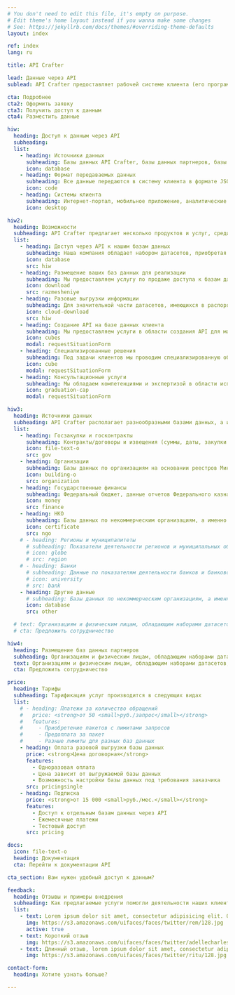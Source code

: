 ```yaml
---
# You don't need to edit this file, it's empty on purpose.
# Edit theme's home layout instead if you wanna make some changes
# See: https://jekyllrb.com/docs/themes/#overriding-theme-defaults
layout: index

ref: index
lang: ru

title: API Crafter

lead: Данные через API
sublead: API Crafter предоставляет рабочей системе клиента (его программному продукту) доступ к информации, содержащейся в имеющихся базах данных нашей компании, наших партнеров или на стороне клиента, для автоматизированного подключения.

cta: Подробнее
cta2: Оформить заявку
cta3: Получить доступ к данным
cta4: Разместить данные

hiw:
  heading: Доступ к данным через API
  subheading: 
  list:
    - heading: Источники данных
      subheading: Базы данных API Crafter, базы данных партнеров, базы данных клиента (дополнительная разработка)
      icon: database
    - heading: Формат передаваемых данных
      subheading: Все данные передаются в систему клиента в формате JSON
      icon: code
    - heading: Системы клиента
      subheading: Интернет-портал, мобильное приложение, аналитические информационные системы, информационные системы безопасности и т.д.
      icon: desktop

hiw2:
  heading: Возможности
  subheading: API Crafter предлагает несколько продуктов и услуг, среди которых вы можете подобрать наиболее эффективные для вашей деятельности
  list:
    - heading: Доступ через API к нашим базам данных
      subheading: Наша компания обладает набором датасетов, приобретая доступ к которым через API, вы получите необходимые вам и вашим программным продуктам ресурсы в автоматическом режиме, оплачивая только те строки баз данных, которые вам нужны. Более подробное описание баз данных ниже
      icon: database
      src: hiw
    - heading: Размещение ваших баз данных для реализации
      subheading: Мы предоставляем услугу по продаже доступа к базам данных наших партнеров через наши технологические решения и каналы продаж.
      icon: download
      src: razmesheniye
    - heading: Разовые выгрузки информации
      subheading: Для значительной части датасетов, имеющихся в распоряжении API Crafter, предоставляется услуга выгрузки целиком или какой-то части базы данных в необходимом клиенту формате
      icon: cloud-download
      src: hiw
    - heading: Создание API на базе данных клиента
      subheading: Мы предоставляем услуги в области создания API для массивов данных на стороне клиента. Мы проводим работы по приведению баз данных в требуемое состояние, по созданию API для автоматизированной работы систем клиента с его датасетами
      icon: cubes
      modal: requestSituationForm
    - heading: Специализированные решения
      subheading: Под задачи клиентов мы проводим специализированную обработку баз данных (сведение нового датасета из имеющихся) либо дорабатываем параметры запросов под технические требования заказчика
      icon: cube
      modal: requestSituationForm
    - heading: Консультационные услуги
      subheading: Мы обладаем компетенциями и экспертизой в области использования API, создания и работы с базами данных и оказываем консультационные услуги по данным вопросам
      icon: graduation-cap
      modal: requestSituationForm

hiw3:
  heading: Источники данных
  subheading: API Crafter располагает разнообразными базами данных, а именно
  list:
    - heading: Госзакупки и госконтракты
      subheading: Контракты/договоры и извещения (суммы, даты, закупки и др.), поставщики/заказчики (реквизиты и контактная информация), планы-графики (дата, заказчик, общая сумма, совокупный объем и т.д.)
      icon: file-text-o
      src: gov
    - heading: Организации
      subheading: Базы данных по организациям на основании реестров Минфина, ФНС, Росстата и т.п.
      icon: building-o
      src: organization
    - heading: Государственные финансы
      subheading: Федеральный бюджет, данные отчетов Федерального казначейства, отчетности по налоговым поступлениям и т.д.
      icon: money
      src: finance
    - heading: НКО
      subheading: Базы данных по некоммерческим организациям, а именно реестры, гранты, отчеты и т.д.
      icon: certificate
      src: ngo
    # - heading: Регионы и муниципалитеты
      # subheading: Показатели деятельности регионов и муниципальных образований по всей территории страны
      # icon: globe
      # src: region
    # - heading: Банки
      # subheading: Данные по показателям деятельности банков и банковской системе (базы данных ЦБ РФ, банковских ассоциаций, Минфина России, Организаций фондового рынка и т.д.)
      # icon: university
      # src: bank
    - heading: Другие данные
      # subheading: Базы данных по некоммерческим организациям, а именно реестры, гранты, отчеты и т.д.
      icon: database
      src: other

  # text: Организациям и физическим лицам, обладающим наборами датасетов, доступ к которым они хотели бы реализовывать на открытом рынке, мы предлагаем взаимовыгодное сотрудничество на основе предоставления доступа к базам данных партнеров через наши техническое решение и каналы продаж
  # cta: Предложить сотрудничество

hiw4:
  heading: Размещение баз данных партнеров
  subheading: Организациям и физическим лицам, обладающим наборами датасетов, доступ к которым они хотели бы реализовывать на открытом рынке, мы предлагаем взаимовыгодное сотрудничество на основе предоставления доступа к базам данных партнеров через наши техническое решение и каналы продаж
  text: Организациям и физическим лицам, обладающим наборами датасетов, доступ к которым они хотели бы реализовывать на открытом рынке, мы предлагаем взаимовыгодное сотрудничество на основе предоставления доступа к базам данных партнеров через наши техническое решение и каналы продаж
  cta: Предложить сотрудничество

price:
  heading: Тарифы
  subheading: Тарификация услуг производится в следующих видах
  list:
    # - heading: Платежи за количество обращений
    #   price: <strong>от 50 <small>руб./запрос</small></strong>
    #   features:
    #     - Приобретение пакетов с лимитами запросов
    #     - Предоплата за пакет
    #     - Разные лимиты для разных баз данных
    - heading: Оплата разовой выгрузки базы данных
      price: <strong>Цена договорная</strong>
      features:
        - Одноразовая оплата
        - Цена зависит от выгружаемой базы данных
        - Возможность настройки базы данных под требования заказчика
      src: pricingsingle
    - heading: Подписка
      price: <strong>от 15 000 <small>руб./мес.</small></strong>
      features:
        - Доступ к отдельным базам данных через API
        - Ежемесячные платежи
        - Тестовый доступ
      src: pricing

docs:
  icon: file-text-o
  heading: Документация
  cta: Перейти к документации API

cta_section: Вам нужен удобный доступ к данным?

feedback:
  heading: Отзывы и примеры внедрения
  subheading: Как предлагаемые услуги помогли деятельности наших клиентов
  list:
    - text: Lorem ipsum dolor sit amet, consectetur adipisicing elit. Quidem, veritatis nulla eum laudantium totam tempore optio doloremque laboriosam quas, quos eaque molestias odio aut eius animi. Impedit temporibus nisi accusamus.
      img: https://s3.amazonaws.com/uifaces/faces/twitter/rem/128.jpg
      active: true
    - text: Короткий отзыв
      img: https://s3.amazonaws.com/uifaces/faces/twitter/adellecharles/128.jpg
    - text: Длинный отзыв, lorem ipsum dolor sit amet, consectetur adipisicing elit. Quidem, veritatis nulla eum laudantium totam tempore optio doloremque laboriosam quas, quos eaque molestias odio aut eius animi. Impedit temporibus nisi accusamus. Lorem ipsum dolor sit amet, consectetur adipisicing elit. Quidem, veritatis nulla eum laudantium totam tempore optio doloremque laboriosam quas, quos eaque molestias odio aut eius animi. Impedit temporibus nisi accusamus.
      img: https://s3.amazonaws.com/uifaces/faces/twitter/ritu/128.jpg

contact-form:
  heading: Хотите узнать больше?

---
```

